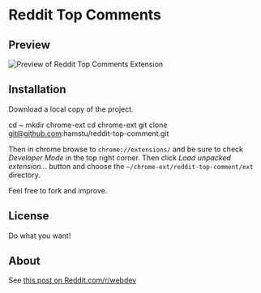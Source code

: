 # Reddit Top Comments

## Preview
![Preview of Reddit Top Comments Extension](http://labs.hami.sh/reddit-top-comments/screenshot.png)

## Installation

Download a local copy of the project.

  cd ~
  mkdir chrome-ext
  cd chrome-ext
  git clone git@github.com:hamstu/reddit-top-comment.git

Then in chrome browse to `chrome://extensions/` and be sure to check *Developer Mode* in the top right corner. Then click *Load unpacked extension...* button and choose the `~/chrome-ext/reddit-top-comment/ext` directory.

Feel free to fork and improve.

## License
Do what you want!

## About
See [this post on Reddit.com/r/webdev](http://www.reddit.com/r/webdev/comments/16yjtj/top_comment_kind_of_like_hover_zoom_only_it_shows/)
